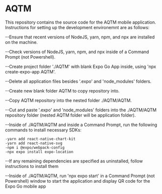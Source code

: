 # AQTM

This repository contains the source code for the AQTM mobile application. Instructions for setting up the development environemnt are as follows:

--Ensure that recent versions of NodeJS, yarn, npm, and npx are installed on the machine.

--Check versions of NodeJS, yarn, npm, and npx inside of a Command Prompt (not Powershell).

--Create project folder './AQTM' with blank Expo Go App inside, using 'npx create-expo-app AQTM'.

--Delete all application files besides '.expo' and 'node_modules' folders.

--Create new blank folder AQTM to copy repository into.

--Copy AQTM repository into the nested folder ./AQTM/AQTM.

--Cut and paste '.expo' and 'node_modules' folders into the ./AQTM/AQTM repository folder (nested AQTM folder will be application folder).

--Inside of ./AQTM/AQTM and inside a Command Prompt, run the following commands to install necessary SDKs:

    -yarn add react-native-chart-kit
    -yarn add react-native-svg
    -npm i @expo/webpack-config
    -npx expo install expo-location

--If any remaining dependencies are specified as uninstalled, follow instructions to install them

--Inside of ./AQTM/AQTM, run 'npx expo start' in a Command Prompt (not Powershell) window to start the application and display QR code for the Expo Go mobile app
